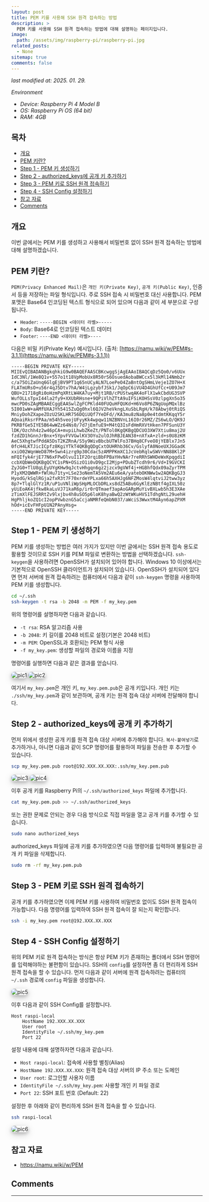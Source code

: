 ```yaml
---
layout: post
title: PEM 키를 사용해 SSH 원격 접속하는 방법
description: >
  PEM 키를 사용해 SSH 원격 접속하는 방법에 대해 설명하는 페이지입니다.
image:
  path: /assets/img/raspberry-pi/raspberry-pi.jpg
related_posts:
  - None
sitemap: true
comments: false
---
```


<i>last modified at: 2025. 01. 29.</i>

<i>Environment</i>

- <i>Device: Raspberry Pi 4 Model B</i>
- <i>OS: Raspberry Pi OS (64 bit)</i>
- <i>RAM: 4GB</i>

<h2>목차</h2>

- [개요](#개요)
- [PEM 키란?](#pem-키란)
- [Step 1 - PEM 키 생성하기](#step-1---pem-키-생성하기)
- [Step 2 - authorized\_keys에 공개 키 추가하기](#step-2---authorized_keys에-공개-키-추가하기)
- [Step 3 - PEM 키로 SSH 원격 접속하기](#step-3---pem-키로-ssh-원격-접속하기)
- [Step 4 - SSH Config 설정하기](#step-4---ssh-config-설정하기)
- [참고 자료](#참고-자료)
- [Comments](#comments)

## 개요

이번 글에서는 PEM 키를 생성하고 사용해서 비밀번호 없이 SSH 원격 접속하는 방법에 대해 설명하겠습니다.

## PEM 키란?

`PEM(Privacy Enhanced Mail)`은 `개인 키(Private Key)`, `공개 키(Public Key)`, 인증서 등을 저장하는 파일 형식입니다. 주로 SSH 접속 시 비밀번호 대신 사용합니다. PEM 포맷은 Base64 인코딩된 텍스트 형식으로 되어 있으며 다음과 같이 세 부분으로 구성됩니다.

- `Header`: `-----BEGIN <데이터 라벨>-----`
- `Body`: Base64로 인코딩된 텍스트 데이터
- `Footer`: `----END <데이터 라벨>----`

다음은 비밀 키(Private Key) 예시입니다. (출처: [https://namu.wiki/w/PEM#s-3.1.1](https://namu.wiki/w/PEM#s-3.1.1))

```
-----BEGIN PRIVATE KEY-----
MIIEvQIBADANBgkqhkiG9w0BAQEFAASCBKcwggSjAgEAAoIBAQCqDz5Qo0/v6UUx
IdC3Nl/1We8Q1v+557o1t18VpMobUx8R50rS6OsuedAobaBWCcx5l3kMl14Nmb2r
c/a75OiZaUnq6GlgEjBV9PT1q65nUCyALN7LoePeO4ZaBntOgSHmLVeje1ZO7H+X
FLATmURsO+u56r4qJ5Dtv7hA/W4jLgzybfJSk1/JqOpC6iVU4D4GhUfCc+U09Jm7
QBU+21718gRi0oHzmPqXRtLW4KA7uy+Mjt1RB/cPUStwqAK4oFlX1wkCbdUG3SVP
WufOLLsTpxI44la2fy9+XXUbRHsne+9QPiVlhZTtA9uIFSiKOHSsV0zlpgXn5o35
mwcPD0sZAgMBAAECggEAASwlZgFCPKld40FUQuHFQUKd+H6Vo8P6ZNgUopMQxlBz
5I001wW+aAMfUXAJYh5415ZuQg0hxl6QJV2heVkngLXuSbLRgH/k78Abwj0tRiQS
MniyDohZXapeZOzU2SKLHR756DQiUQf7YeDFd//KA3mu8zNa8p0e4tdmtKKqqY5r
AQoaiRksrFPAa/m54h5veojUFyyKk4wpqw11NZBNVnL16I0r26MZ/ZS6wLO/QK9J
PKRBfGe5IYE5B64wWZz64Ns0/7d7jEmfuE9+M4tQ3IsFdHmRXVtHken7PFSunU3Y
lDK/Ozchh4z2w46pCA+mvpiLhwbZKeZt/PNTol0KgQKBgQDCUO3XW7Xtiu8maj2U
fzdZD1hGnnJrBnx+5YpvFVVGwlKV3OYu2ulOJhRBJEAN38+nXfxA+zld+s0U8zKM
AeC5XhgtwfPddA5DsT2KZRnA/S5y9WivBbcbUTWlFo37BHq8CFveO8jYEBlx7Jn5
0fcH4LKTJicICpfz8KgiYTkT4QKBgQDgCxtOUHRhb36Cv/GslyfA0NoeUXJGGadK
xxiO02WqnWeD87M+5wn4izrg9p30Cdac5zAMPPKmXC1JcVebRqlwSWVrNN88Kl2P
mFQIfyk4rjE77N6xFPwOlvuI1IF2OrqiBbFPBaYHvNAr7reRRhSWHDeWxKpqgdiI
ccbXQbWeOQKBgQCYC1sPN+OSizO1i0vD9gcI2Mjp+PDubZTcdh9r6/Vd+I9GVCKI
ZyJG0+TlU8gLEyUYgKHw9qJctvHhgqn6gz2jzcx9gVWf4j+HGBhfQdx09aZyrTPM
P1yXM2QWWR+fWlHu71ty+LSe23oNemTA5Vm2AEu6eA/yatebOKNWw1w2AQKBgGJ3
HyodG/kSqlRGja2fxR3t7F70xrdeYPLxa66h5AXHJg6NFZMosW4lqtviJ2tww3yz
8p7+TlqlGlYz1R/uP1uVNliWpSHpMLOCbDRLxs8dZ5ABu6GyKlEzNBtf4gIXL50z
yUiEoAK4jfkw8kaLuVJ71kaR6p/ir0rQTmaef3apAoGARpMuYivBXLwb5h3E3XAe
zTimXlFEJSRRtZv9lxjbv4h8uSO5p6loK8hyaBwQ2zWtWKuHVS1TdhgNtL29uehH
HgPhljkoZQ1cI2opPVwbznG5aCcjaNMRfeQmbN037/aWciS3WwxtM4Ayn6apZPXM
hOd+icEvFHFpU1N2PAnyHsg=
-----END PRIVATE KEY-----
```

## Step 1 - PEM 키 생성하기

PEM 키를 생성하는 방법은 여러 가지가 있지만 이번 글에서는 SSH 원격 접속 용도로 활용할 것이므로 SSH 키를 PEM 파일로 변환하는 방법을 선택하겠습니다. `ssh-keygen`을 사용하려면 OpenSSH가 설치되어 있어야 합니다. Windows 10 이상에서는 기본적으로 OpenSSH 클라이언트가 설치되어 있습니다. OpenSSH가 설치되어 있다면 먼저 서버에 원격 접속하려는 컴퓨터에서 다음과 같이 `ssh-keygen` 명령을 사용하여 PEM 키를 생성합니다.

```bash
cd ~/.ssh
ssh-keygen -t rsa -b 2048 -m PEM -f my_key.pem
```

위의 명령어를 설명하자면 다음과 같습니다.

- `-t rsa`: RSA 알고리즘 사용
- `-b 2048`: 키 길이를 2048 비트로 설정(기본은 2048 비트)
- `-m PEM`: OpenSSL과 호환되는 PEM 형식 사용
- `-f my_key.pem`: 생성할 파일의 경로와 이름을 지정

명령어를 실행하면 다음과 같은 결과를 얻습니다.

<img src="/assets/img/raspberry-pi/pem/pic1.png" alt="pic1" style="box-shadow: 0 4px 8px 0 rgba(0, 0, 0, 0.2), 0 6px 20px 0 rgba(0, 0, 0, 0.19); border-radius: 0.5rem"/>

<img src="/assets/img/raspberry-pi/pem/pic2.png" alt="pic2" style="box-shadow: 0 4px 8px 0 rgba(0, 0, 0, 0.2), 0 6px 20px 0 rgba(0, 0, 0, 0.19); border-radius: 0.5rem"/>

여기서 `my_key.pem`은 개인 키, `my_key.pem.pub`은 공개 키입니다. 개인 키는 `./ssh/my_key.pem`과 같이 보관하며, 공개 키는 원격 접속 대상 서버에 전달해야 합니다.

## Step 2 - authorized_keys에 공개 키 추가하기

먼저 위에서 생성한 공개 키를 원격 접속 대상 서버에 추가해야 합니다. `복사-붙여넣기`로 추가하거나, 아니면 다음과 같이 SCP 명령어를 활용하여 파일을 전송한 후 추가할 수 있습니다.

```bash
scp my_key.pem.pub root@192.XXX.XX.XXX:.ssh/my_key.pem.pub
```

<img src="/assets/img/raspberry-pi/pem/pic3.png" alt="pic3" style="box-shadow: 0 4px 8px 0 rgba(0, 0, 0, 0.2), 0 6px 20px 0 rgba(0, 0, 0, 0.19); border-radius: 0.5rem"/>

<img src="/assets/img/raspberry-pi/pem/pic4.png" alt="pic4" style="box-shadow: 0 4px 8px 0 rgba(0, 0, 0, 0.2), 0 6px 20px 0 rgba(0, 0, 0, 0.19); border-radius: 0.5rem"/>

이후 공개 키를 Raspberry Pi의 `~/.ssh/authorized_keys` 파일에 추가합니다.

```bash
cat my_key.pem.pub >> ~/.ssh/authorized_keys
```

또는 권한 문제로 안되는 경우 다음 방식으로 직접 파일을 열고 공개 키를 추가할 수 있습니다.

```bash
sudo nano authorized_keys
```

authorized_keys 파일에 공개 키를 추가하였으면 다음 명령어를 입력하여 불필요한 공개 키 파일을 삭제합니다.

```bash
sudo rm -rf my_key.pem.pub
```

## Step 3 - PEM 키로 SSH 원격 접속하기

공개 키를 추가하였으면 이제 PEM 키를 사용하여 비밀번호 없이도 SSH 원격 접속이 가능합니다. 다음 명령어를 입력하여 SSH 원격 접속이 잘 되는지 확인합니다.

```bash
ssh -i my_key.pem root@192.XXX.XX.XXX
```

## Step 4 - SSH Config 설정하기

위의 PEM 키로 원격 접속하는 방식은 항상 PEM 키가 존재하는 폴더에서 SSH 명령어를 입력해야하는 불편함이 있습니다. SSH의 `config`를 설정하면 좀 더 편리하게 SSH 원격 접속을 할 수 있습니다. 먼저 다음과 같이 서버에 원격 접속하려는 컴퓨터의 `~/.ssh` 경로에 `config` 파일을 생성합니다.

<img src="/assets/img/raspberry-pi/pem/pic5.png" alt="pic5" style="box-shadow: 0 4px 8px 0 rgba(0, 0, 0, 0.2), 0 6px 20px 0 rgba(0, 0, 0, 0.19); border-radius: 0.5rem"/>

이후 다음과 같이 SSH Config를 설정합니다.

```
Host raspi-local
    HostName 192.XXX.XX.XXX
    User root
    IdentityFile ~/.ssh/my_key.pem
    Port 22
```

설정 내용에 대해 설명하자면 다음과 같습니다.

- `Host raspi-local`: 접속에 사용할 별칭(Alias)
- `HostName 192.XXX.XX.XXX`: 원격 접속 대상 서버의 IP 주소 또는 도메인
- `User root`: 로그인할 사용자 이름
- `IdentityFile ~/.ssh/my_key.pem`: 사용할 개인 키 파일 경로
- `Port 22`: SSH 포트 번호 (Default: 22)

설정한 후 아래와 같이 편리하게 SSH 원격 접속을 할 수 있습니다.

```bash
ssh raspi-local
```

<img src="/assets/img/raspberry-pi/pem/pic6.png" alt="pic6" style="box-shadow: 0 4px 8px 0 rgba(0, 0, 0, 0.2), 0 6px 20px 0 rgba(0, 0, 0, 0.19); border-radius: 0.5rem"/>

## 참고 자료

- <a href="https://namu.wiki/w/PEM" target="_blank">https://namu.wiki/w/PEM</a>

## Comments

<hr />
<script
  src="https://utteranc.es/client.js"
  repo="HyunJinNo/HyunJinNo.github.io"
  issue-term="pathname"
  theme="github-light"
  crossorigin="anonymous"
  async
></script>
